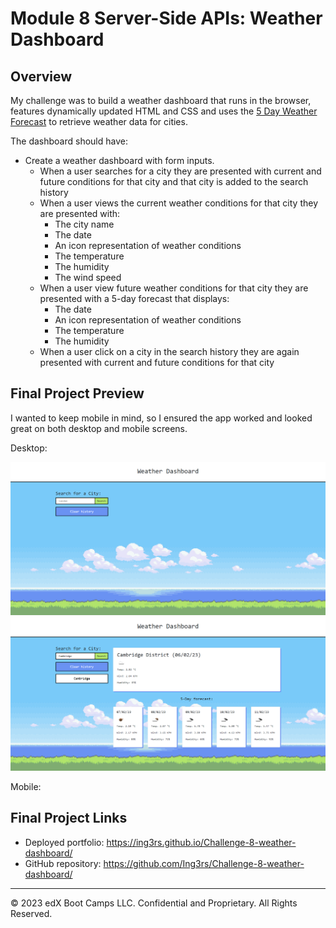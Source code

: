 # Module 8 Server-Side APIs: Weather Dashboard

## Overview

My challenge was to build a weather dashboard that runs in the browser, features dynamically updated HTML and CSS and uses the [5 Day Weather Forecast](https://openweathermap.org/forecast5) to retrieve weather data for cities.

The dashboard should have: 

* Create a weather dashboard with form inputs.
  * When a user searches for a city they are presented with current and future conditions for that city and that city is added to the search history
  * When a user views the current weather conditions for that city they are presented with:
    * The city name
    * The date
    * An icon representation of weather conditions
    * The temperature
    * The humidity
    * The wind speed
  * When a user view future weather conditions for that city they are presented with a 5-day forecast that displays:
    * The date
    * An icon representation of weather conditions
    * The temperature
    * The humidity
  * When a user click on a city in the search history they are again presented with current and future conditions for that city

## Final Project Preview

I wanted to keep mobile in mind, so I ensured the app worked and looked great on both desktop and mobile screens.

Desktop: 

![desktop view empty search](https://github.com/Ing3rs/Challenge-8-weather-dashboard/blob/main/assets/images/final-screenshot-1.png)
![desktop view completed search](https://github.com/Ing3rs/Challenge-8-weather-dashboard/blob/main/assets/images/final-screenshot-2.png)

Mobile: 




## Final Project Links

* Deployed portfolio: https://ing3rs.github.io/Challenge-8-weather-dashboard/
* GitHub repository: https://github.com/Ing3rs/Challenge-8-weather-dashboard/


---

© 2023 edX Boot Camps LLC. Confidential and Proprietary. All Rights Reserved.
